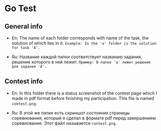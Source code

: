 Go Test
===

General info
---

 - En: The name of each folder corresponds with name of  the task, the solution of which lies in it. `Example: In the 'a' folder is the solution for task 'A'.`
 
 - Ru: Название каждой папки соответствует названию задания, решение которого в ней лежит. `Пример: В папке 'a' лежит решение для задания 'A'.`
  
Contest info
---

 - En: In this folder there is a status screenshot of the contest page which I made in pdf format before finishing my participation. This file is named `contest.png`.
  
 - Ru: В этой же папке есть скриншот состояния страницы соревнования, который я сделал в формате pdf перед завершением соревнования. Этот файл называется `contest.png`.